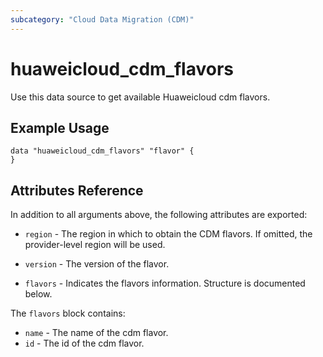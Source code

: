 ```yaml
---
subcategory: "Cloud Data Migration (CDM)"
---
```


# huaweicloud_cdm_flavors

Use this data source to get available Huaweicloud cdm flavors.

## Example Usage

```hcl
data "huaweicloud_cdm_flavors" "flavor" {
}
```

## Attributes Reference

In addition to all arguments above, the following attributes are exported:

* `region` - The region in which to obtain the CDM flavors. If omitted, the provider-level region will be used.

* `version` - The version of the flavor.

* `flavors` - Indicates the flavors information. Structure is documented below.

The `flavors` block contains:

* `name` - The name of the cdm flavor.
* `id` - The id of the cdm flavor.
